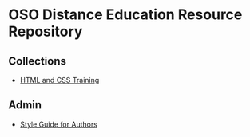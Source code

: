 # OSO Distance Education Resource Repository

## Collections

- [HTML and CSS Training](docs/html-css-training/home)

## Admin

- [Style Guide for Authors](authors-style-guide)
